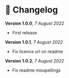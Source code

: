 # 📃 Changelog

**Version 1.0.0**, _7 August 2022_

- First release

**Version 1.0.1**, _7 August 2022_

- Fix licence url on readme

**Version 1.0.2**, _7 August 2022_

- Fix readme misspellings
